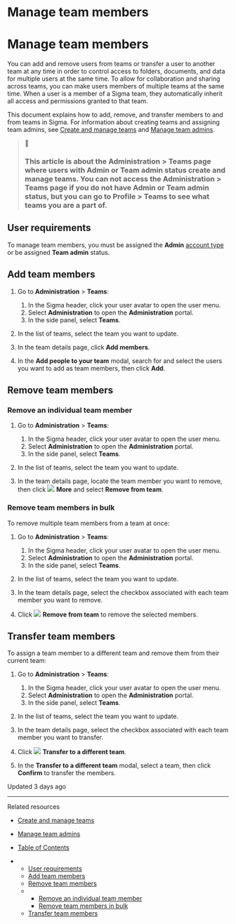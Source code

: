 # Manage team members

# Manage team members

You can add and remove users from teams or transfer a user to another team at any time in order to control access to folders, documents, and data for multiple users at the same time. To allow for collaboration and sharing across teams, you can make users members of multiple teams at the same time. When a user is a member of a Sigma team, they automatically inherit all access and permissions granted to that team.

This document explains how to add, remove, and transfer members to and from teams in Sigma. For information about creating teams and assigning team admins, see [Create and manage teams](/docs/manage-teams) and [Manage team admins](/docs/manage-team-admins).

> 📘
>
> ### This article is about the **Administration** > **Teams** page where users with **Admin** or **Team admin** status create and manage teams. You can not access the **Administration** > **Teams** page if you do not have **Admin** or **Team admin** status, but you can go to **Profile** > **Teams** to see what teams you are a part of.

## User requirements

To manage team members, you must be assigned the **Admin** [account type](/docs/user-account-types) or be assigned **Team admin** status.

## Add team members

1. Go to **Administration** > **Teams**:

   1. In the Sigma header, click your user avatar to open the user menu.
   2. Select **Administration** to open the **Administration** portal.
   3. In the side panel, select **Teams**.
2. In the list of teams, select the team you want to update.
3. In the team details page, click **Add members**.
4. In the **Add people to your team** modal, search for and select the users you want to add as team members, then click **Add**.

## Remove team members

### Remove an individual team member

1. Go to **Administration** > **Teams**:

   1. In the Sigma header, click your user avatar to open the user menu.
   2. Select **Administration** to open the **Administration** portal.
   3. In the side panel, select **Teams**.
2. In the list of teams, select the team you want to update.
3. In the team details page, locate the team member you want to remove, then click ![](https://sigma-docs-screenshots.s3.us-west-2.amazonaws.com/Icons/more.svg) **More** and select **Remove from team**.

### Remove team members in bulk

To remove multiple team members from a team at once:

1. Go to **Administration** > **Teams**:

   1. In the Sigma header, click your user avatar to open the user menu.
   2. Select **Administration** to open the **Administration** portal.
   3. In the side panel, select **Teams**.
2. In the list of teams, select the team you want to update.
3. In the team details page, select the checkbox associated with each team member you want to remove.
4. Click ![](https://sigma-docs-screenshots.s3.us-west-2.amazonaws.com/Icons/deactivate-user.svg) **Remove from team** to remove the selected members.

## Transfer team members

To assign a team member to a different team and remove them from their current team:

1. Go to **Administration** > **Teams**:

   1. In the Sigma header, click your user avatar to open the user menu.
   2. Select **Administration** to open the **Administration** portal.
   3. In the side panel, select **Teams**.
2. In the list of teams, select the team you want to update.
3. In the team details page, select the checkbox associated with each team member you want to transfer.
4. Click ![](https://sigma-docs-screenshots.s3.us-west-2.amazonaws.com/Icons/transfer-user.svg) **Transfer to a different team**.
5. In the **Transfer to a different team** modal, select a team, then click **Confirm** to transfer the members.

Updated 3 days ago

---

Related resources

* [Create and manage teams](/docs/manage-teams)
* [Manage team admins](/docs/manage-team-admins)

* [Table of Contents](#)
* + [User requirements](#user-requirements)
  + [Add team members](#add-team-members)
  + [Remove team members](#remove-team-members)
  + - [Remove an individual team member](#remove-an-individual-team-member)
    - [Remove team members in bulk](#remove-team-members-in-bulk)
  + [Transfer team members](#transfer-team-members)